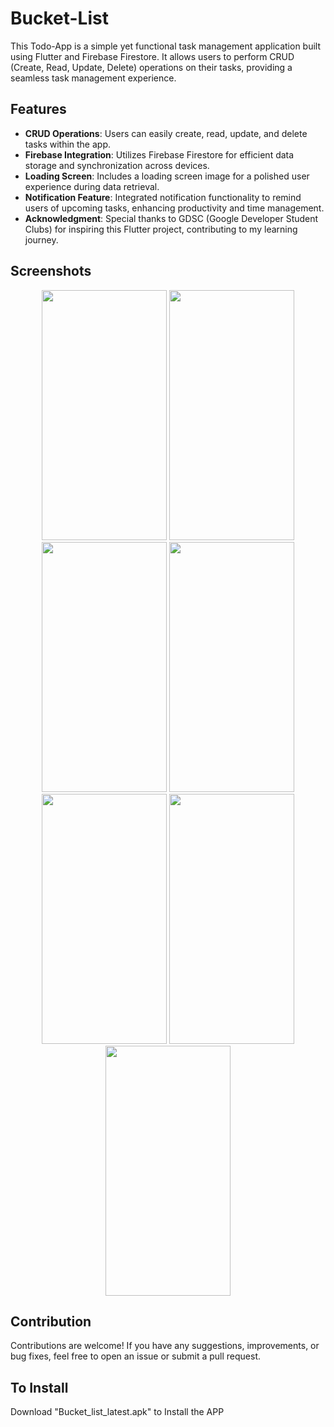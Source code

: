 # Bucket-List

This Todo-App is a simple yet functional task management application built using Flutter and Firebase Firestore. It allows users to perform CRUD (Create, Read, Update, Delete) operations on their tasks, providing a seamless task management experience.

## Features

- **CRUD Operations**: Users can easily create, read, update, and delete tasks within the app.
- **Firebase Integration**: Utilizes Firebase Firestore for efficient data storage and synchronization across devices.
- **Loading Screen**: Includes a loading screen image for a polished user experience during data retrieval.
- **Notification Feature**: Integrated notification functionality to remind users of upcoming tasks, enhancing productivity and time management.
- **Acknowledgment**: Special thanks to GDSC (Google Developer Student Clubs) for inspiring this Flutter project, contributing to my learning journey.

## Screenshots
<div align="center">
  <img src="https://github.com/Sandy-exe/Todo-App-UI/assets/112242304/8c46b0b0-1b9d-42c0-b274-e07ef62d8146" width="200" height="400"/>
  <img src="https://github.com/Sandy-exe/Todo-App-UI/assets/112242304/78df44fa-3780-4814-9a81-f3100b8cad74" width="200" height="400"/>
  <img src="https://github.com/Sandy-exe/Todo-App-UI/assets/112242304/a62441f7-3584-4b1c-b572-146b0902ff82" width="200" height="400"/>
  <img src="https://github.com/Sandy-exe/Todo-App-UI/assets/112242304/2cb2299b-2d5e-4a81-942f-e27c90f42092" width="200" height="400"/>
  <img src="https://github.com/Sandy-exe/Todo-App-UI/assets/112242304/f86662bf-9b49-47b7-ab8f-ef305da9b1fa" width="200" height="400"/>
  <img src="https://github.com/Sandy-exe/Todo-App-UI/assets/112242304/32b53b41-c8a3-4023-b246-5a44ed14481f" width="200" height="400"/>
  <img src="https://github.com/Sandy-exe/Todo-App-UI/assets/112242304/53666dee-ed3f-4edb-b538-b2f1cef413f4" width="200" height="400"/>
</div>

## Contribution

Contributions are welcome! If you have any suggestions, improvements, or bug fixes, feel free to open an issue or submit a pull request.

## To Install

Download "Bucket_list_latest.apk" to Install the APP
